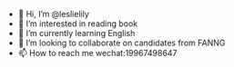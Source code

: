 - 👋 Hi, I’m @leslielily
- 👀 I’m interested in reading book
- 🌱 I’m currently learning English
- 💞️ I’m looking to collaborate on candidates from FANNG
- 📫 How to reach me wechat:19967498647

<!---
leslielily/leslielily is a ✨ special ✨ repository because its `README.md` (this file) appears on your GitHub profile.
You can click the Preview link to take a look at your changes.
--->
